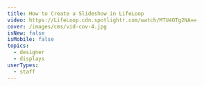 ```yaml
---
title: How to Create a Slideshow in LifeLoop
video: https://LifeLoop.cdn.spotlightr.com/watch/MTU4OTg2NA==
cover: /images/cms/vid-cov-4.jpg
isNew: false
isMobile: false
topics:
  - designer
  - displays
userTypes:
  - staff
---
```

